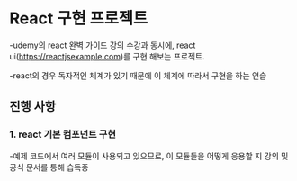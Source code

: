 # React 구현 프로젝트 

-udemy의 react 완벽 가이드 강의 수강과 동시에, react ui(https://reactjsexample.com)를 구현 해보는 프로젝트.

-react의 경우 독자적인 체계가 있기 때문에 이 체계에 따라서 구현을 하는 연습



## 진행 사항 

### 1. react 기본 컴포넌트 구현 
-예제 코드에서 여러 모듈이 사용되고 있으므로, 이 모듈들을 어떻게 응용할 지 강의 및 공식 문서를 통해 습득중 